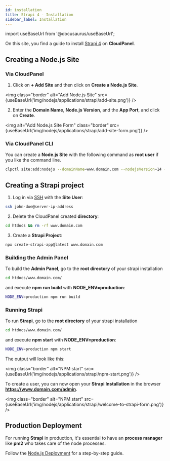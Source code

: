 ```yaml
---
id: installation
title: Strapi 4 - Installation
sidebar_label: Installation
---
```


import useBaseUrl from '@docusaurus/useBaseUrl';

On this site, you find a guide to install [Strapi 4](https://strapi.io/) on **CloudPanel**.

## Creating a Node.js Site

### Via CloudPanel

1. Click on **+ Add Site** and then click on **Create a Node.js Site**.

<img class="border" alt="Add Node.js Site" src={useBaseUrl('img/nodejs/applications/strapi/add-site.png')} />

2. Enter the **Domain Name**, **Node.js Version**, and the **App Port**, and click on **Create**.

<img alt="Add Node.js Site Form" class="border" src={useBaseUrl('img/nodejs/applications/strapi/add-site-form.png')} />

### Via CloudPanel CLI

You can create a **Node.js Site** with the following command as **root user** if you like the command line.

```bash
clpctl site:add:nodejs --domainName=www.domain.com --nodejsVersion=14 --appPort=1337 --siteUser='john-doe' --siteUserPassword='!secretPassword!'
```

## Creating a Strapi project

1. Log in via [SSH](../../../../frontend-area/ssh-ftp/#ssh-login) with the **Site User**:

```bash
ssh john-doe@server-ip-address
```

2. Delete the CloudPanel created **directory**:

```bash
cd htdocs && rm -rf www.domain.com
```

3. Create a **Strapi Project**:

```bash
npx create-strapi-app@latest www.domain.com
```

### Building the Admin Panel

To build the **Admin Panel**, go to the **root directory** of your strapi installation

```bash
cd htdocs/www.domain.com/
```

and execute **npm run build** with **NODE_ENV=production**:

```bash
NODE_ENV=production npm run build
```

### Running Strapi

To run **Strapi**, go to the **root directory** of your strapi installation

```bash
cd htdocs/www.domain.com/
```

and execute **npm start** with **NODE_ENV=production**:

```bash
NODE_ENV=production npm start
```

The output will look like this:

<img class="border" alt="NPM start" src={useBaseUrl('img/nodejs/applications/strapi/npm-start.png')} />

To create a user, you can now open your **Strapi Installation** in the browser **https://www.domain.com/admin**.

<img class="border" alt="NPM start" src={useBaseUrl('img/nodejs/applications/strapi/welcome-to-strapi-form.png')} />

## Production Deployment

For running **Strapi** in production, it's essential to have an **process manager** like **pm2** who takes care of the node processes.

Follow the [Node.js Deployment](../../../../nodejs/deployment) for a step-by-step guide.